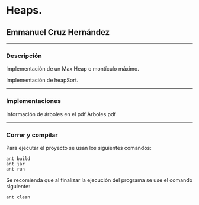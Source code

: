 # Heaps.
## Emmanuel Cruz Hernández

----

### Descripción
Implementación de un Max Heap o montículo máximo.


Implementación de heapSort.

----

### Implementaciones
Información de árboles en el pdf Árboles.pdf

----

### Correr y compilar

Para ejecutar el proyecto se usan los siguientes comandos:

```
ant build
ant jar
ant run
```

Se recomienda que al finalizar la ejecución del programa se use el comando siguiente:

```
ant clean
```
